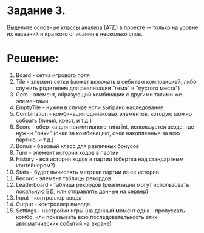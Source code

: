 # Задание 3.

Выделите основные классы анализа (АТД) в проекте -- только на уровне их названий и краткого описания в несколько слов.

# Решение:
1. Board - сетка игрового поля
1. Tile - элемент сетки (может включать в себя гем композицией, либо служить родителем для реализации "гема" и "пустого места")
1. Gem - элемент, образующий комбинации с другими такими же элементами
1. EmptyTile - нужен в случае если выбрано наследование
1. Combination - комбинация одинаковых элементов, которую можно собрать (линия, крест, и т.д.)
1. Score - обертка для примитивного типа int, используется везде, где нужны "очки" (очки за комбинацию, очки накопленные за всю партию, и т.д.)
1. Bonus - базовый класс для различных бонусов
1. Turn - элемент истории ходов в партии
1. History - вся история ходов в партии (обертка над стандартным контейнером?)
1. Stats - будет вычислять метрики партии из ее истории
1. Record - элемент таблицы рекордов
1. Leaderboard - таблица рекордов (реализации могут использовать локальную БД, или отправлять данные на сервер)
1. Input - контроллер ввода
1. Output - контроллер вывода
1. Settings - настройки игры (на данный момент одна - пропускать комбо, или показывать всю последовательность этих автоматических событий на экране)
